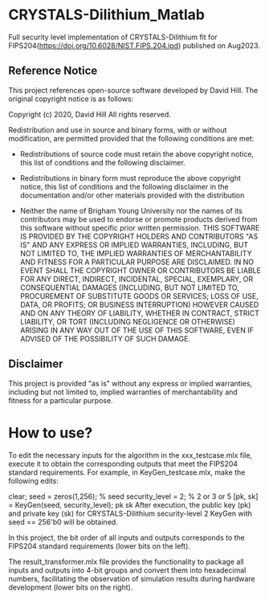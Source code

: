 # CRYSTALS-Dilithium_Matlab
Full security level implementation of CRYSTALS-Dilithium fit for FIPS204(https://doi.org/10.6028/NIST.FIPS.204.ipd) published on Aug2023.

## Reference Notice

This project references open-source software developed by David Hill. The original copyright notice is as follows:

Copyright (c) 2020, David Hill
All rights reserved.

Redistribution and use in source and binary forms, with or without
modification, are permitted provided that the following conditions are met:

* Redistributions of source code must retain the above copyright notice, this
  list of conditions and the following disclaimer.

* Redistributions in binary form must reproduce the above copyright notice,
  this list of conditions and the following disclaimer in the documentation
  and/or other materials provided with the distribution
* Neither the name of Brigham Young University nor the names of its
  contributors may be used to endorse or promote products derived from this
  software without specific prior written permission.
THIS SOFTWARE IS PROVIDED BY THE COPYRIGHT HOLDERS AND CONTRIBUTORS "AS IS"
AND ANY EXPRESS OR IMPLIED WARRANTIES, INCLUDING, BUT NOT LIMITED TO, THE
IMPLIED WARRANTIES OF MERCHANTABILITY AND FITNESS FOR A PARTICULAR PURPOSE ARE
DISCLAIMED. IN NO EVENT SHALL THE COPYRIGHT OWNER OR CONTRIBUTORS BE LIABLE
FOR ANY DIRECT, INDIRECT, INCIDENTAL, SPECIAL, EXEMPLARY, OR CONSEQUENTIAL
DAMAGES (INCLUDING, BUT NOT LIMITED TO, PROCUREMENT OF SUBSTITUTE GOODS OR
SERVICES; LOSS OF USE, DATA, OR PROFITS; OR BUSINESS INTERRUPTION) HOWEVER
CAUSED AND ON ANY THEORY OF LIABILITY, WHETHER IN CONTRACT, STRICT LIABILITY,
OR TORT (INCLUDING NEGLIGENCE OR OTHERWISE) ARISING IN ANY WAY OUT OF THE USE
OF THIS SOFTWARE, EVEN IF ADVISED OF THE POSSIBILITY OF SUCH DAMAGE.


## Disclaimer

This project is provided "as is" without any express or implied warranties, including but not limited to, implied warranties of merchantability and fitness for a particular purpose.

# How to use?
To edit the necessary inputs for the algorithm in the xxx_testcase.mlx file, execute it to obtain the corresponding outputs that meet the FIPS204 standard requirements.
For example, in KeyGen_testcase.mlx, make the following edits:

clear;
seed = zeros(1,256); % seed
security_level = 2; % 2 or 3 or 5
[pk, sk] = KeyGen(seed, security_level);
pk
sk
After execution, the public key (pk) and private key (sk) for CRYSTALS-Dilithium security-level 2 KeyGen with seed == 256'b0 will be obtained.

In this project, the bit order of all inputs and outputs corresponds to the FIPS204 standard requirements (lower bits on the left).

The result_transformer.mlx file provides the functionality to package all inputs and outputs into 4-bit groups and convert them into hexadecimal numbers, facilitating the observation of simulation results during hardware development (lower bits on the right).
